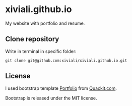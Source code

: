 # xiviali.github.io
My website with portfolio and resume.

## Clone repository
Write in terminal in specific folder:
````
git clone git@github.com:xiviali/xiviali.github.io.git
````

## License
I used bootstrap template
[Portfolio](https://www.quackit.com/html/templates/download/bootstrap/portfolio-2-column/index.html)
from
[Quackit.com](https://www.quackit.com/html/templates/simple_website_templates.cfm).

Bootstrap is released under the MIT license.
